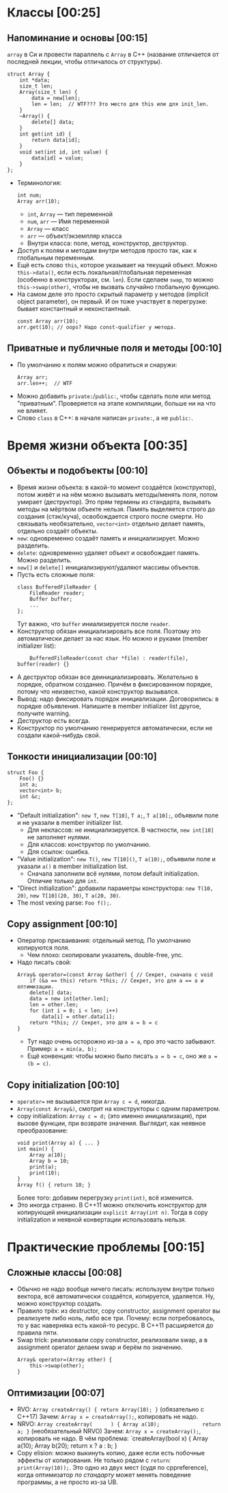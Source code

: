 # Классы [00:25]
## Напоминание и основы [00:15]
`array` в Си и провести параллель с `Array` в C++ (название отличается от последней лекции, чтобы отличалось от структуры).

```
struct Array {
    int *data;
    size_t len;
    Array(size_t len) {
        data = new[len];
        len = len;  // WTF??? Это место для this или для init_len.
    }
    ~Array() {
        delete[] data;
    }
    int get(int id) {
        return data[id];
    }
    void set(int id, int value) {
        data[id] = value;
    }
};
```

* Терминология:
  ```
  int num;
  Array arr(10);
  ```
  * `int`, `Array` — тип переменной
  * `num`, `arr` — Имя переменной
  * `Array` — класс
  * `arr` — объект/экземпляр класса
  * Внутри класса: поле, метод, конструктор, деструктор.
* Доступ к полям и методам внутри методов просто так, как к глобальным переменным.
* Ещё есть слово `this`, которое указывает на текущий объект.
  Можно `this->data()`, если есть локальная/глобальная переменная (особенно в конструкторах, см. `len`).
  Если сделаем `swap`, то можно `this->swap(other)`, чтобы не вызвать случайно глобальную функцию.
* На самом деле это просто скрытый параметр у методов (implicit object parameter), он первый.
  И он тоже участвует в перегрузке: бывает константный и неконстантный.
  ```
  const Array arr(10);
  arr.get(10); // oops? Надо const-qualifier у метода.
  ```

## Приватные и публичные поля и методы [00:10]
* По умолчанию к полям можно обратиться и снаружи:
  ```
  Array arr;
  arr.len++;  // WTF
  ```
* Можно добавить `private:`/`public:`, чтобы сделать поле или метод "приватным".
  Проверяется на этапе компиляции, больше ни на что не влияет.
* Слово `class` в C++: в начале написан `private:`, а не `public:`.

# Время жизни объекта [00:35]
## Объекты и подобъекты [00:10]
* Время жизни объекта: в какой-то момент создаётся (конструктор), потом живёт и на нём можно вызывать методы/менять поля, потом умирает (деструктор).
  Это прям термины из стандарта, вызывать методы на мёртвом объекте нельзя.
  Память выделяется строго до создания (стэк/куча), освобождается строго после смерти.
  Но связывать необязательно, `vector<int>` отдельно делает память, отдельно создаёт объекты.
* `new`: одновременно создаёт память и инициализирует. Можно разделить.
* `delete`: одновременно удаляет объект и освобождает память. Можно разделить.
* `new[]` и `delete[]` инициализируют/удаляют массивы объектов.
* Пусть есть сложные поля:
  ```
  class BufferedFileReader {
      FileReader reader;
      Buffer buffer;
      ...
  };
  ```
  Тут важно, что `buffer` иниализируется после `reader`.
* Конструктор обязан инициализировать все поля. Поэтому это автоматически делает за нас язык.
  Но можно и руками (member initializer list):
  ```
      BufferedFileReader(const char *file) : reader(file), buffer(reader) {}
  ```
* А деструктор обязан все деинициализировать.
  Желательно в порядке, обратном созданию.
  Причём в фиксированном порядке, потому что неизвестно, какой конструктор вызывался.
* Вывод: надо фиксировать порядок инициализации.
  Договорились: в порядке объявления. Напишите в member initializer list другое, получите warning.
* Деструктор есть всегда.
* Конструктор по умолчанию генерируется автоматически, если не создали какой-нибудь свой.

## Тонкости инициализации [00:10]
```
struct Foo {
    Foo() {}
    int a;
    vector<int> b;
    int &c;
};
```
* "Default initialization": `new T`, `new T[10]`, `T a;`, `T a[10];`, объявили поле и не указали в member initializer list.
  * Для неклассов: не инициализируется. В частности, `new int[10]` не заполняет нулями.
  * Для классов: конструктор по умолчанию.
  * Для ссылок: ошибка.
* "Value initialization": `new T()`, `new T[10]()`, `T a(10);`, объявили поле и указали `a()` в member initialization list.
  * Сначала заполнили всё нулями, потом default initialization. Отличие только для `int`.
* "Direct initialization": добавили параметры конструктора: `new T(10, 20)`, `new T[10](20, 30)`, `T a(20, 30)`.
* The most vexing parse: `Foo f();`.

## Copy assignment [00:10]
* Оператор присваивания: отдельный метод. По умолчанию копируются поля.
  * Чем плохо: скопировали указатель, double-free, упс.
* Надо писать свой:
  ```
  Array& operator=(const Array &other) { // Секрет, сначала с void
      if (&a == this) return *this; // Секрет, это для a == a и оптимизации.
      delete[] data;
      data = new int[other.len];
      len = other.len;
      for (int i = 0; i < len; i++)
          data[i] = other.data[i];
      return *this; // Секрет, это для a = b = c
  }
  ```
  * Тут надо очень осторожно из-за `a = a`, про это часто забывают.
    Пример: `a = min(a, b);`
  * Ещё конвенция: чтобы можно было писать `a = b = c`, оно же `a = (b = c)`.

## Copy initialization [00:10]
* `operator=` не вызывается при `Array c = d`, никогда.
* `Array(const Array&)`, смотрит на конструкторы с одним параметром.
* copy initialization: `Array c = d;` (это именно инициализация), при вызове функции, при возврате значения.
  Выглядит, как неявное преобразование:
  ```
  void print(Array a) { ... }
  int main() {
      Array a(10);
      Array b = 10;
      print(a);
      print(10);
  }
  Array f() { return 10; }
  ```
  Более того: добавим перегрузку `print(int)`, всё изменится.
* Это иногда странно. В C++11 можно отключить конструктор для копирующей инициализации `explicit Array(int n)`.
  Тогда в copy initialization и неявной конвертации использовать нельзя.

# Практические проблемы [00:15]
## Сложные классы [00:08]
* Обычно не надо вообще ничего писать: используем внутри только вектора, всё автоматически создаётся, копируется, удаляется.
  Ну, можно конструктор создать.
* Правило трёх: из destructor, copy constructor, assignment operator вы реализуете либо ноль, либо все три.
  Почему: если потребовалось, то у вас наверняка есть какой-то ресурс.
  В C++11 расширяется до правила пяти.
* Swap trick: реализовали copy constructor, реализовали swap, а в assignment operator делаем swap и берём по значению.
  ```
  Array& operator=(Array other) {
      this->swap(other);
  }
  ```

## Оптимизации [00:07]
* RVO: `Array createArray() { return Array(10); }` (обязательно с C++17)
  Зачем: `Array x = createArray();`, копировать не надо.
* NRVO: `Array createArray(      ) { Array a(10);              return a; }` (необязательный NRVO)
  Зачем: `Array x = createArray();`, копировать не надо.
  В чём проблема: `createArray(bool x) { Array a(10); Array b(20); return x ? a : b; }
* Copy elision: можно выкинуть копию, даже если есть побочные эффекты от копирования.
  Не только рядом с `return`: `print(Array(10));`.
  Это одно из двух мест (судя по cppreference), когда оптимизатор _по стандарту_ может менять поведение
  программы, а не просто из-за UB.
